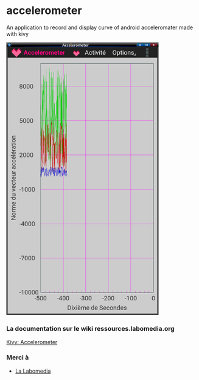 # accelerometer

An application to record and display curve of android acceleromater made with kivy

<img src="./shot/accelerometer_ecran_2.png" width="400"/>

### La documentation sur le wiki ressources.labomedia.org

[Kivy: Accelerometer](https://ressources.labomedia.org/kivy_accelerometer)


### Merci à

* [La Labomedia](https://labomedia.org)
